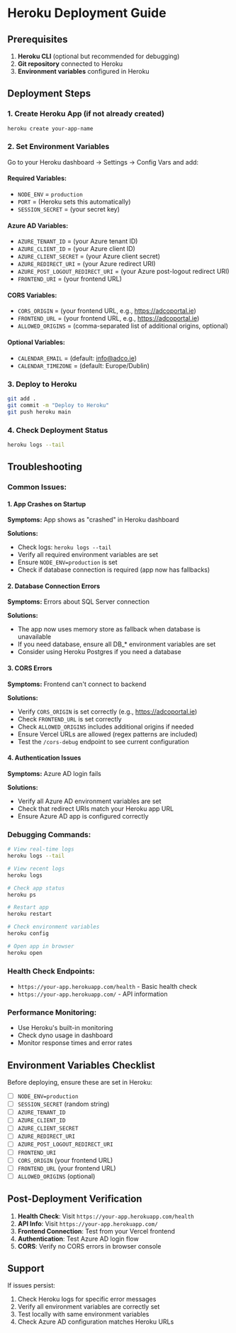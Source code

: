 # Heroku Deployment Guide

## Prerequisites

1. **Heroku CLI** (optional but recommended for debugging)
2. **Git repository** connected to Heroku
3. **Environment variables** configured in Heroku

## Deployment Steps

### 1. Create Heroku App (if not already created)
```bash
heroku create your-app-name
```

### 2. Set Environment Variables
Go to your Heroku dashboard → Settings → Config Vars and add:

#### Required Variables:
- `NODE_ENV` = `production`
- `PORT` = (Heroku sets this automatically)
- `SESSION_SECRET` = (your secret key)

#### Azure AD Variables:
- `AZURE_TENANT_ID` = (your Azure tenant ID)
- `AZURE_CLIENT_ID` = (your Azure client ID)
- `AZURE_CLIENT_SECRET` = (your Azure client secret)
- `AZURE_REDIRECT_URI` = (your Azure redirect URI)
- `AZURE_POST_LOGOUT_REDIRECT_URI` = (your Azure post-logout redirect URI)
- `FRONTEND_URI` = (your frontend URL)

#### CORS Variables:
- `CORS_ORIGIN` = (your frontend URL, e.g., https://adcoportal.ie)
- `FRONTEND_URL` = (your frontend URL, e.g., https://adcoportal.ie)
- `ALLOWED_ORIGINS` = (comma-separated list of additional origins, optional)

#### Optional Variables:
- `CALENDAR_EMAIL` = (default: info@adco.ie)
- `CALENDAR_TIMEZONE` = (default: Europe/Dublin)

### 3. Deploy to Heroku
```bash
git add .
git commit -m "Deploy to Heroku"
git push heroku main
```

### 4. Check Deployment Status
```bash
heroku logs --tail
```

## Troubleshooting

### Common Issues:

#### 1. App Crashes on Startup
**Symptoms:** App shows as "crashed" in Heroku dashboard

**Solutions:**
- Check logs: `heroku logs --tail`
- Verify all required environment variables are set
- Ensure `NODE_ENV=production` is set
- Check if database connection is required (app now has fallbacks)

#### 2. Database Connection Errors
**Symptoms:** Errors about SQL Server connection

**Solutions:**
- The app now uses memory store as fallback when database is unavailable
- If you need database, ensure all DB_* environment variables are set
- Consider using Heroku Postgres if you need a database

#### 3. CORS Errors
**Symptoms:** Frontend can't connect to backend

**Solutions:**
- Verify `CORS_ORIGIN` is set correctly (e.g., https://adcoportal.ie)
- Check `FRONTEND_URL` is set correctly
- Check `ALLOWED_ORIGINS` includes additional origins if needed
- Ensure Vercel URLs are allowed (regex patterns are included)
- Test the `/cors-debug` endpoint to see current configuration

#### 4. Authentication Issues
**Symptoms:** Azure AD login fails

**Solutions:**
- Verify all Azure AD environment variables are set
- Check that redirect URIs match your Heroku app URL
- Ensure Azure AD app is configured correctly

### Debugging Commands:

```bash
# View real-time logs
heroku logs --tail

# View recent logs
heroku logs

# Check app status
heroku ps

# Restart app
heroku restart

# Check environment variables
heroku config

# Open app in browser
heroku open
```

### Health Check Endpoints:

- `https://your-app.herokuapp.com/health` - Basic health check
- `https://your-app.herokuapp.com/` - API information

### Performance Monitoring:

- Use Heroku's built-in monitoring
- Check dyno usage in dashboard
- Monitor response times and error rates

## Environment Variables Checklist

Before deploying, ensure these are set in Heroku:

- [ ] `NODE_ENV=production`
- [ ] `SESSION_SECRET` (random string)
- [ ] `AZURE_TENANT_ID`
- [ ] `AZURE_CLIENT_ID`
- [ ] `AZURE_CLIENT_SECRET`
- [ ] `AZURE_REDIRECT_URI`
- [ ] `AZURE_POST_LOGOUT_REDIRECT_URI`
- [ ] `FRONTEND_URI`
- [ ] `CORS_ORIGIN` (your frontend URL)
- [ ] `FRONTEND_URL` (your frontend URL)
- [ ] `ALLOWED_ORIGINS` (optional)

## Post-Deployment Verification

1. **Health Check**: Visit `https://your-app.herokuapp.com/health`
2. **API Info**: Visit `https://your-app.herokuapp.com/`
3. **Frontend Connection**: Test from your Vercel frontend
4. **Authentication**: Test Azure AD login flow
5. **CORS**: Verify no CORS errors in browser console

## Support

If issues persist:
1. Check Heroku logs for specific error messages
2. Verify all environment variables are correctly set
3. Test locally with same environment variables
4. Check Azure AD configuration matches Heroku URLs 